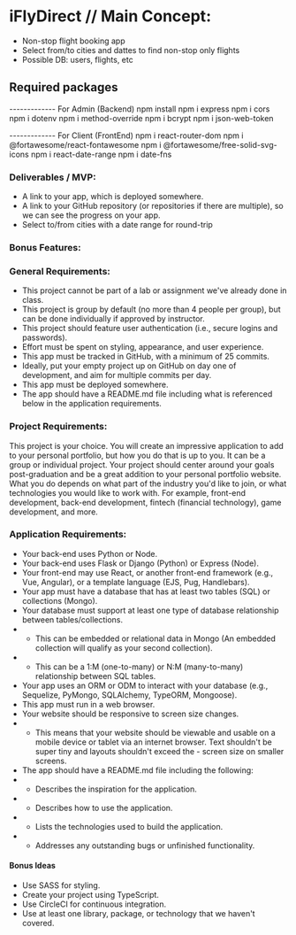 # iFlyDirect // Main Concept:

- Non-stop flight booking app
- Select from/to cities and dattes to find non-stop only flights
- Possible DB: users, flights, etc

## Required packages

------------- For Admin (Backend)
npm install
npm i express
npm i cors
npm i dotenv
npm i method-override
npm i bcrypt
npm i json-web-token

------------- For Client (FrontEnd)
npm i react-router-dom
npm i @fortawesome/react-fontawesome
npm i @fortawesome/free-solid-svg-icons
npm i react-date-range
npm i date-fns

### Deliverables / MVP:

- A link to your app, which is deployed somewhere.
- A link to your GitHub repository (or repositories if there are multiple), so we can see the progress on your app.
- Select to/from cities with a date range for round-trip

### Bonus Features:

### General Requirements:

- This project cannot be part of a lab or assignment we've already done in class.
- This project is group by default (no more than 4 people per group), but can be done individually if approved by instructor.
- This project should feature user authentication (i.e., secure logins and passwords).
- Effort must be spent on styling, appearance, and user experience.
- This app must be tracked in GitHub, with a minimum of 25 commits.
- Ideally, put your empty project up on GitHub on day one of development, and aim for multiple commits per day.
- This app must be deployed somewhere.
- The app should have a README.md file including what is referenced below in the application requirements.

### Project Requirements:

This project is your choice. You will create an impressive application to add to your personal portfolio, but how you do that is up to you. It can be a group or individual project. Your project should center around your goals post-graduation and be a great addition to your personal portfolio website. What you do depends on what part of the industry you'd like to join, or what technologies you would like to work with. For example, front-end development, back-end development, fintech (financial technology), game development, and more.

### Application Requirements:

- Your back-end uses Python or Node.
- Your back-end uses Flask or Django (Python) or Express (Node).
- Your front-end may use React, or another front-end framework (e.g., Vue, Angular), or a template language (EJS, Pug, Handlebars).
- Your app must have a database that has at least two tables (SQL) or collections (Mongo).
- Your database must support at least one type of database relationship between tables/collections.
- - This can be embedded or relational data in Mongo (An embedded collection will qualify as your second collection).
- - This can be a 1:M (one-to-many) or N:M (many-to-many) relationship between SQL tables.
- Your app uses an ORM or ODM to interact with your database (e.g., Sequelize, PyMongo, SQLAlchemy, TypeORM, Mongoose).
- This app must run in a web browser.
- Your website should be responsive to screen size changes.
- - This means that your website should be viewable and usable on a mobile device or tablet via an internet browser. Text shouldn't be super tiny and layouts shouldn't exceed the - screen size on smaller screens.
- The app should have a README.md file including the following:
- - Describes the inspiration for the application.
- - Describes how to use the application.
- - Lists the technologies used to build the application.
- - Addresses any outstanding bugs or unfinished functionality.

#### Bonus Ideas

- Use SASS for styling.
- Create your project using TypeScript.
- Use CircleCI for continuous integration.
- Use at least one library, package, or technology that we haven't covered.
